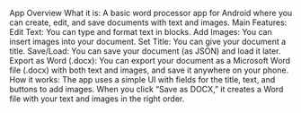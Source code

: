 App Overview
What it is:
A basic word processor app for Android where you can create, edit, and save documents with text and images.
Main Features:
Edit Text:
You can type and format text in blocks.
Add Images:
You can insert images into your document.
Set Title:
You can give your document a title.
Save/Load:
You can save your document (as JSON) and load it later.
Export as Word (.docx):
You can export your document as a Microsoft Word file (.docx) with both text and images, and save it anywhere on your phone.
How it works:
The app uses a simple UI with fields for the title, text, and buttons to add images.
When you click “Save as DOCX,” it creates a Word file with your text and images in the right order.
